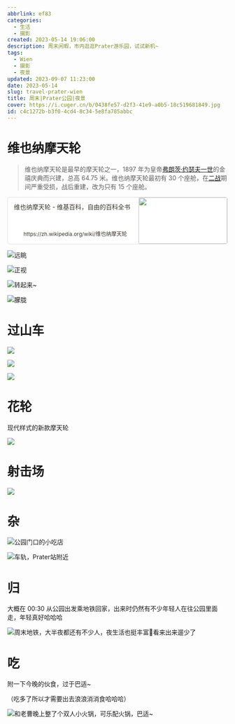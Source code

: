 ```yaml
---
abbrlink: ef83
categories:
  - 生活
  - 摄影
created: 2023-05-14 19:06:00
description: 周末闲暇，市内逛逛Prater游乐园，试试新机~
tags:
  - Wien
  - 摄影
  - 夜景
updated: 2023-09-07 11:23:00
date: 2023-05-14
slug: travel-prater-wien
title: 周末|Prater公园|夜景
cover: https://i.cuger.cn/b/0438fe57-d2f3-41e9-a0b5-18c519681849.jpg
id: c4c1272b-b3f0-4cd4-8c34-5e8fa785abbc
---
```


# 维也纳摩天轮

> 维也纳摩天轮是最早的摩天轮之一，1897 年为皇帝[弗朗茨·约瑟夫一世](https://zh.wikipedia.org/wiki/%E5%BC%97%E6%9C%97%E8%8C%A8%C2%B7%E7%BA%A6%E7%91%9F%E5%A4%AB%E4%B8%80%E4%B8%96)的金禧庆典而兴建，总高 64.75 米。维也纳摩天轮最初有 30 个座舱，在[二战](https://zh.wikipedia.org/wiki/%E4%BA%8C%E6%88%98)期间严重受损，战后重建，改为只有 15 个座舱。

<div style="width: 100%; margin-top: 4px; margin-bottom: 4px;"><div style="display: flex; background:white;border-radius:5px"><a href="https://zh.wikipedia.org/wiki/维也纳摩天轮"target="_blank"rel="noopener noreferrer"style="display: flex; color: inherit; text-decoration: none; user-select: none; transition: background 20ms ease-in 0s; cursor: pointer; flex-grow: 1; min-width: 0px; flex-wrap: wrap-reverse; align-items: stretch; text-align: left; overflow: hidden; border: 1px solid rgba(55, 53, 47, 0.16); border-radius: 5px; position: relative; fill: inherit;"><div style="flex: 4 1 180px; padding: 12px 14px 14px; overflow: hidden; text-align: left;"><div style="font-size: 14px; line-height: 20px; color: rgb(55, 53, 47); white-space: nowrap; overflow: hidden; text-overflow: ellipsis; min-height: 24px; margin-bottom: 2px;">维也纳摩天轮 - 维基百科，自由的百科全书</div><div style="font-size: 12px; line-height: 16px; color: rgba(55, 53, 47, 0.65); height: 32px; overflow: hidden;"></div><div style="display: flex; margin-top: 6px; height: 16px;"><img src="https://zh.wikipedia.org/static/favicon/wikipedia.ico"style="width: 16px; height: 16px; min-width: 16px; margin-right: 6px;"><div style="font-size: 12px; line-height: 16px; color: rgb(55, 53, 47); white-space: nowrap; overflow: hidden; text-overflow: ellipsis;">https://zh.wikipedia.org/wiki/维也纳摩天轮</div></div></div><div style="flex: 1 1 180px; display: block; position: relative;"><div style="position: absolute; inset: 0px;"><div style="width: 100%; height: 100%;"><img src="https://upload.wikimedia.org/wikipedia/commons/thumb/9/9d/Wiener_Riesenrad_DSC02378.JPG/640px-Wiener_Riesenrad_DSC02378.JPG" referrerpolicy="no-referrer" style="display: block; object-fit: cover; border-radius: 3px; width: 100%; height: 100%;"></div></div></div></a></div></div>

![远眺](https://i.cuger.cn/b/3082290c-61b0-411c-bc5d-8d1577c813fb.jpg)

![正视](https://i.cuger.cn/b/a4eeeb36-7e73-4bce-b375-c5e973d18da5.jpg)

![转起来~](https://i.cuger.cn/b/7a31ba9c-5eb4-476f-adbf-180fb6cc3654.jpg)

![朦胧](https://i.cuger.cn/b/bebcf5af-f578-452c-aca2-39ea0866aecc.jpg)

# 过山车

![](https://i.cuger.cn/b/304b966e-2077-47cb-8768-9cf545ca96c9.jpg)

![](https://i.cuger.cn/b/e8aca83e-2d24-4c70-9f22-2401db3bbcdf.jpg)

![](https://i.cuger.cn/b/a230d5fd-c071-440c-869e-81d31a608d82.jpg)

# 花轮

现代样式的新款摩天轮

![](https://i.cuger.cn/b/0f5f853a-a656-4f20-8b7c-a07d4ff3c970.jpg)

# 射击场

![](https://i.cuger.cn/b/8464846c-4e99-4dcc-86e0-f536fbc80add.jpg)

# 杂

![公园门口的小吃店](https://i.cuger.cn/b/46001aec-3295-4642-b121-09b8de15a632.jpg)

![车轨，Prater站附近](https://i.cuger.cn/b/96dee985-a4f3-4615-a28d-a3f801bfabb6.jpg)

# 归

大概在 00:30 从公园出发乘地铁回家，出来时仍然有不少年轻人在往公园里面走，年轻真好哈哈哈

![周末地铁，大半夜都还有不少人，夜生活也挺丰富🤣看来出来遛少了](https://i.cuger.cn/b/ada27b14-7f5d-4b0d-9633-3de6caa390ec.jpg)

# 吃

附一下今晚的伙食，过于巴适~

（吃多了所以才需要出去浪浪消消食哈哈哈）

![和老曹晚上整了个双人小火锅，可乐配火锅，巴适~](https://i.cuger.cn/b/2ebd78bf-a766-4a62-a137-36ee652ad1a5.jpg)
